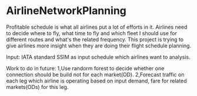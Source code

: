 # AirlineNetworkPlanning
Profitable schedule is what all airlines put a lot of efforts in it.
Airlines need to decide where to fly, what time to fly and which fleet I should use for different routes and what's the related frequency.
This project is trying to give airlines more insight when they are doing their flight schedule planning.

Input:
IATA standard SSIM as input schedule which airlines want to analysis.

Work to do in future:
1,Use randorm forest to decide whether one connection should be build not for each market(OD).
2,Forecast traffic on each leg which airline is operating based on input demand, fare for related markets(ODs) for this leg.


